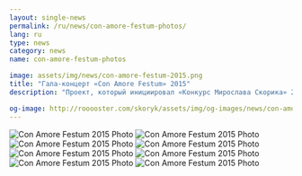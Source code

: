 ```yaml
---
layout: single-news
permalink: /ru/news/con-amore-festum-photos/
lang: ru
type: news
category: news
name: con-amore-festum-photos

image: assets/img/news/con-amore-festum-2015.png
title: "Гала-концерт «Con Amore Festum» 2015"
description: "Проект, который инициировал «Конкурс Мирослава Скорика» 2016"

og-image: http://rooooster.com/skoryk/assets/img/og-images/news/con-amore-festum-2015.jpg
---
```


<div class="gallery">
    <div class="fotorama">
        <img src="{{ site.baseurl }}/assets/img/news/con-amore-festum-2015/01.jpg" alt="Con Amore Festum 2015 Photo">
        <img src="{{ site.baseurl }}/assets/img/news/con-amore-festum-2015/02.jpg" alt="Con Amore Festum 2015 Photo">
        <img src="{{ site.baseurl }}/assets/img/news/con-amore-festum-2015/03.jpg" alt="Con Amore Festum 2015 Photo">
        <img src="{{ site.baseurl }}/assets/img/news/con-amore-festum-2015/04.jpg" alt="Con Amore Festum 2015 Photo">
        <img src="{{ site.baseurl }}/assets/img/news/con-amore-festum-2015/05.jpg" alt="Con Amore Festum 2015 Photo">
        <img src="{{ site.baseurl }}/assets/img/news/con-amore-festum-2015/06.jpg" alt="Con Amore Festum 2015 Photo">
        <img src="{{ site.baseurl }}/assets/img/news/con-amore-festum-2015/07.jpg" alt="Con Amore Festum 2015 Photo">
        <img src="{{ site.baseurl }}/assets/img/news/con-amore-festum-2015/08.jpg" alt="Con Amore Festum 2015 Photo">
    </div>
</div>
